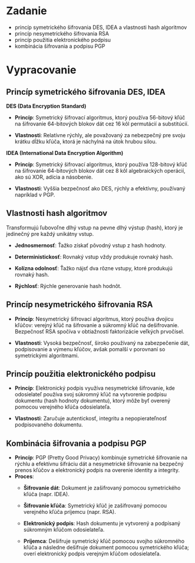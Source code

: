 # Zadanie

- princíp symetrického šifrovania DES, IDEA a vlastnosti hash algoritmov
- princíp nesymetrického šifrovania RSA
- princíp použitia elektronického podpisu
- kombinácia šifrovania a podpisu PGP

# Vypracovanie

## Princíp symetrického šifrovania DES, IDEA

**DES (Data Encryption Standard)**

- **Princíp**: Symetrický šifrovací algoritmus, ktorý používa 56-bitový kľúč na šifrovanie 64-bitových blokov dát cez 16 kôl permutácií a substitúcií.

- **Vlastnosti**: Relatívne rýchly, ale považovaný za nebezpečný pre svoju krátku dĺžku kľúča, ktorá je náchylná na útok hrubou silou.

**IDEA (International Data Encryption Algorithm)**

- **Princíp**: Symetrický šifrovací algoritmus, ktorý používa 128-bitový kľúč na šifrovanie 64-bitových blokov dát cez 8 kôl algebraických operácií, ako sú XOR, adícia a násobenie.

- **Vlastnosti**: Vyššia bezpečnosť ako DES, rýchly a efektívny, používaný napríklad v PGP.

## Vlastnosti hash algoritmov

Transformujú ľubovoľne dlhý vstup na pevne dlhý výstup (hash), ktorý je jedinečný pre každý unikátny vstup.

- **Jednosmernosť**: Ťažko získať pôvodný vstup z hash hodnoty.

- **Deterministickosť**: Rovnaký vstup vždy produkuje rovnaký hash.
- **Kolízna odolnosť**: Ťažko nájsť dva rôzne vstupy, ktoré produkujú rovnaký hash.
- **Rýchlosť**: Rýchle generovanie hash hodnôt.

## Princíp nesymetrického šifrovania RSA

- **Princíp**: Nesymetrický šifrovací algoritmus, ktorý používa dvojicu kľúčov: verejný kľúč na šifrovanie a súkromný kľúč na dešifrovanie. Bezpečnosť RSA spočíva v obtiažnosti faktorizácie veľkých prvočísel.

- **Vlastnosti**: Vysoká bezpečnosť, široko používaný na zabezpečenie dát, podpisovanie a výmenu kľúčov, avšak pomalší v porovnaní so symetrickými algoritmami.

## Princíp použitia elektronického podpisu

- **Princíp**: Elektronický podpis využíva nesymetrické šifrovanie, kde odosielateľ používa svoj súkromný kľúč na vytvorenie podpisu dokumentu (hash hodnoty dokumentu), ktorý môže byť overený pomocou verejného kľúča odosielateľa.

- **Vlastnosti**: Zaručuje autentickosť, integritu a nepopierateľnosť podpisovaného dokumentu.

## Kombinácia šifrovania a podpisu PGP

- **Princíp**: PGP (Pretty Good Privacy) kombinuje symetrické šifrovanie na rýchlu a efektívnu šifráciu dát a nesymetrické šifrovanie na bezpečný prenos kľúčov a elektronický podpis na overenie identity a integrity.
- **Proces**:
  - **Šifrovanie dát**: Dokument je zašifrovaný pomocou symetrického kľúča (napr. IDEA).

  - **Šifrovanie kľúča**: Symetrický kľúč je zašifrovaný pomocou verejného kľúča príjemcu (napr. RSA).
  - **Elektronický podpis**: Hash dokumentu je vytvorený a podpísaný súkromným kľúčom odosielateľa.
  - **Príjemca**: Dešifruje symetrický kľúč pomocou svojho súkromného kľúča a následne dešifruje dokument pomocou symetrického kľúča; overí elektronický podpis verejným kľúčom odosielateľa.
